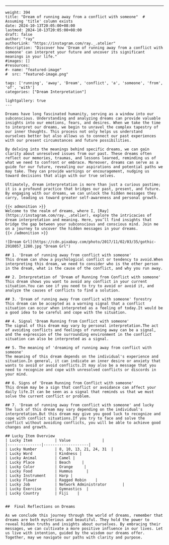 ---
    weight: 394
    title: "Dream of running away from a conflict with someone"  # Assuming 'title' column exists
    date: 2024-10-13T20:05:00+08:00
    lastmod: 2024-10-13T20:05:00+08:00
    draft: false
    author: "ray"
    authorLink: "https://instagram.com/ray._.atelier"
    description: "Discover how 'Dream of running away from a conflict with someone' can interpret your future and uncover its significant meanings in your life."
    #images: []
    #resources:
    #- name: "featured-image"
    #  src: "featured-image.png"
    
    tags: ['running', 'away', 'Dream', 'conflict', 'a', 'someone', 'from', 'of', 'with']
    categories: ["Dream Interpretation"]
    
    lightgallery: true
    ---
    
    Dreams have long fascinated humanity, serving as a window into our subconscious. Understanding and analyzing dreams can provide valuable insights into our emotions, fears, and desires. When we take the time to interpret our dreams, we begin to unravel the complex tapestry of our inner thoughts. This process not only helps us understand ourselves better but also allows us to connect our past experiences with our present circumstances and future possibilities.
    
    By delving into the meanings behind specific dreams, we can gain clarity about unresolved issues from our past. These dreams often reflect our memories, traumas, and lessons learned, reminding us of what we need to confront or embrace. Moreover, dreams can serve as a guide for our future, revealing our aspirations and potential paths we may take. They can provide warnings or encouragement, nudging us toward decisions that align with our true selves.
    
    Ultimately, dream interpretation is more than just a curious pastime; it is a profound practice that bridges our past, present, and future. By engaging with our dreams, we can unlock the hidden messages they carry, leading us toward greater self-awareness and personal growth.
    
    {{< admonition >}}
    Welcome to the realm of dreams, where I, [Ray](https://instagram.com/ray._.atelier), explore the intricacies of dream interpretation and meaning. Here, you’ll find insights that bridge the gap between your subconscious and conscious mind. Join me on a journey to uncover the hidden messages in your dreams.
    {{< /admonition >}}
    
    ![Dream Grl](https://cdn.pixabay.com/photo/2017/11/02/03/35/gothic-2910057_1280.jpg "Dream Grl")
    
    ## 1. 'Dream of running away from conflict with someone'
    This dream can show a psychological conflict or tendency to avoid.When interpreting this dream, we need to consider who is the other person in the dream, what is the cause of the conflict, and why you run away.
    
    ## 2. Interpretation of 'Dream of Running from Conflict with someone'
    This dream shows you want to avoid any conflict in your current situation.You can see if you need to try to avoid or avoid it, and analyze the causes of conflicts to find a solution.
    
    ## 3. 'Dream of running away from conflict with someone' forestry
    This dream can be accepted as a warning signal that a conflict situation can occur when interpreted as a feeling of today.It would be a good idea to be careful and cope with the situation.
    
    ## 4. Signal 'Dream Running from Conflict with someone'
    The signal of this dream may vary by personal interpretation.The act of avoiding conflicts and feelings of running away can be a signal, and the expression of the surrounding environment in the conflict situation can also be interpreted as a signal.
    
    ## 5. The meaning of 'dreaming of running away from conflict with someone'
    The meaning of this dream depends on the individual's experience and situation.In general, it can indicate an inner desire or anxiety that wants to avoid or avoid conflicts.It may also be a message that you need to recognize and cope with unresolved conflicts or discords in your mind.
    
    ## 6. Signs of 'Dream Running from Conflict with someone'
    This dream may be a sign that conflict or avoidance can affect your daily life.It can be seen as a signal that reminds us that we must solve the current conflict or problem.
    
    ## 7. 'Dream of running away from conflict with someone' and lucky
    The luck of this dream may vary depending on the individual's interpretation.But this dream may give you good luck to recognize and cope with conflict situations.If you try to face and solve the conflict without avoiding conflicts, you will be able to achieve good changes and growth.
    
    ## Lucky Item Overview
    | Lucky Item          | Value              |
    |---------------|--------------------|
    | Lucky Number        | 8, 10, 13, 21, 24, 31  |
    | Lucky Word          | Kindness |
    | Lucky Animal        | Camel |
    | Lucky Place         | Beach     |
    | Lucky Color         | Orange     |
    | Lucky Food          | Hummus      |
    | Lucky Instrument    | Harp |
    | Lucky Flower        | Ragged Robin    |
    | Lucky Job           | Network Administrator       |
    | Lucky Exercise      | Gymnastics  |
    | Lucky Country       | Fiji    |
    
    
    ##  Final Reflections on Dreams
    
    As we conclude this journey through the world of dreams, remember that dreams are both mysterious and beautiful. They hold the power to reveal hidden truths and insights about ourselves. By embracing their messages, we can cultivate a more positive influence in our lives. Let us live with intention, guided by the wisdom our dreams offer. Together, may we navigate our paths with clarity and purpose.
    